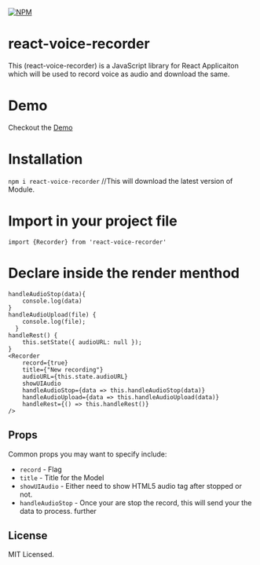 [![NPM](https://img.shields.io/npm/v/react-select.svg)](https://www.npmjs.com/package/react-voice-recorder)

# react-voice-recorder

This (react-voice-recorder) is a JavaScript library for React Applicaiton which will be used to record voice as audio and download the same.

# Demo

Checkout the [Demo](hhttps://codesandbox.io/s/cool-elbakyan-1hx5z)

# Installation

```npm i react-voice-recorder```  //This will download the latest version of Module.

# Import in your project file

```import {Recorder} from 'react-voice-recorder'```

# Declare inside the render menthod


```
handleAudioStop(data){
    console.log(data)
}
handleAudioUpload(file) {
    console.log(file);
  }
handleRest() {
    this.setState({ audioURL: null });
}
<Recorder
    record={true}
    title={"New recording"}
    audioURL={this.state.audioURL}
    showUIAudio
    handleAudioStop={data => this.handleAudioStop(data)}
    handleAudioUpload={data => this.handleAudioUpload(data)}
    handleRest={() => this.handleRest()}    
/>

```


## Props

Common props you may want to specify include:

- `record` - Flag 
- `title` - Title for the Model
- `showUIAudio` - Either need to show HTML5 audio tag after stopped or not.
- `handleAudioStop` - Once your are stop the record, this will send your the data to process. further


## License

MIT Licensed.